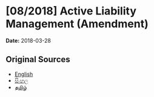 # [08/2018] Active Liability Management (Amendment)

**Date:** 2018-03-28

## Original Sources

- [English](https://documents.gov.lk/view/acts/2018/3/08-2018_E.pdf)
- [සිංහල](https://documents.gov.lk/view/acts/2018/3/08-2018_S.pdf)
- [தமிழ்](https://documents.gov.lk/view/acts/2018/3/08-2018_T.pdf)
